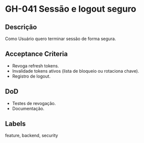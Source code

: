 <!--
ID: GH-041
Epic: Auth & Security
Phase: 5
-->

# GH-041 Sessão e logout seguro

## Descrição

Como Usuário quero terminar sessão de forma segura.

## Acceptance Criteria

- Revoga refresh tokens.
- Invalidade tokens ativos (lista de bloqueio ou rotaciona chave).
- Registro de logout.

## DoD

- Testes de revogação.
- Documentação.

## Labels

feature, backend, security
